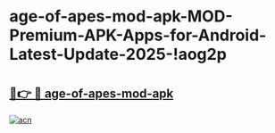 # age-of-apes-mod-apk-MOD-Premium-APK-Apps-for-Android-Latest-Update-2025-!aog2p

# <h2><a href="https://8mxmqm.esa.edu.pl?title=age-of-apes-mod-apk&ref=aog2p">🔗👉 🔴 age-of-apes-mod-apk</a></h2>

[![acn](https://github.com/user-attachments/assets/0f9c940e-d8b0-45ae-aac7-cd30a18b3e1c)](https://8mxmqm.esa.edu.pl?title=age-of-apes-mod-apk&ref=aog2p)


